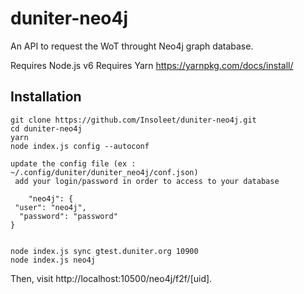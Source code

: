 # duniter-neo4j

An API to request the WoT throught Neo4j graph database.

Requires Node.js v6
Requires Yarn
https://yarnpkg.com/docs/install/

## Installation


    git clone https://github.com/Insoleet/duniter-neo4j.git
    cd duniter-neo4j
    yarn
    node index.js config --autoconf

    update the config file (ex : ~/.config/duniter/duniter_neo4j/conf.json)
     add your login/password in order to access to your database

        "neo4j": {
	 "user": "neo4j",
	  "password": "password"
	}


    node index.js sync gtest.duniter.org 10900
    node index.js neo4j

Then, visit http://localhost:10500/neo4j/f2f/[uid].
